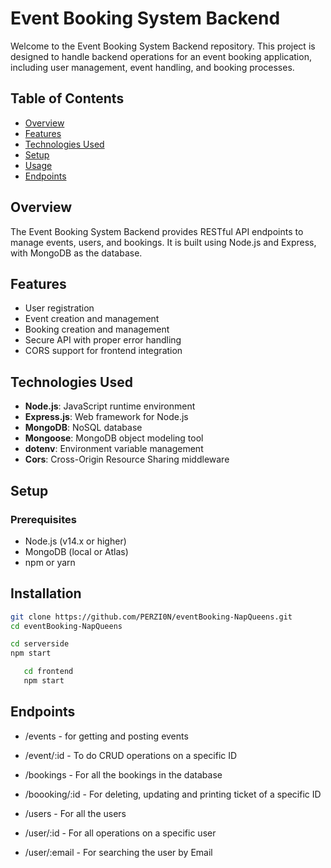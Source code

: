 # Event Booking System Backend

Welcome to the Event Booking System Backend repository. This project is designed to handle backend operations for an event booking application, including user management, event handling, and booking processes.

## Table of Contents

- [Overview](#overview)
- [Features](#features)
- [Technologies Used](#technologies-used)
- [Setup](#setup)
- [Usage](#usage)
- [Endpoints](#endpoints)

## Overview

The Event Booking System Backend provides RESTful API endpoints to manage events, users, and bookings. It is built using Node.js and Express, with MongoDB as the database.

## Features

- User registration
- Event creation and management
- Booking creation and management
- Secure API with proper error handling
- CORS support for frontend integration

## Technologies Used

- **Node.js**: JavaScript runtime environment
- **Express.js**: Web framework for Node.js
- **MongoDB**: NoSQL database
- **Mongoose**: MongoDB object modeling tool
- **dotenv**: Environment variable management
- **Cors**: Cross-Origin Resource Sharing middleware

## Setup

### Prerequisites

- Node.js (v14.x or higher)
- MongoDB (local or Atlas)
- npm or yarn

## Installation

   ```bash
   git clone https://github.com/PERZI0N/eventBooking-NapQueens.git
   cd eventBooking-NapQueens

   cd serverside
   npm start
```
```bash
   cd frontend
   npm start
```

## Endpoints

- /events - for getting and posting events
- /event/:id - To do CRUD operations on a specific ID

- /bookings - For all the bookings in the database
- /boooking/:id - For deleting, updating and printing ticket of a specific ID

- /users - For all the users
- /user/:id - For all operations on a specific user
- /user/:email - For searching the user by Email 



